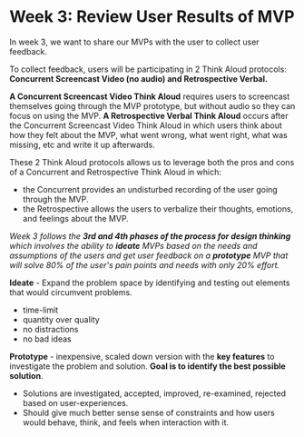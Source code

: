 # Week 3: Review User Results of MVP

In week 3, we want to share our MVPs with the user to collect user feedback.

To collect feedback, users will be participating in 2 Think Aloud protocols: **Concurrent Screencast Video (no audio) and Retrospective Verbal.**

**A Concurrent Screencast Video Think Aloud** requires users to screencast themselves going through the MVP prototype, but without audio so they can focus on using the MVP.
**A Retrospective Verbal Think Aloud** occurs after the Concurrent Screencast Video Think Aloud in which users think about how they felt about the MVP, what went wrong, what went right, what was missing, etc and write it up afterwards.

These 2 Think Aloud protocols allows us to leverage both the pros and cons of a Concurrent and Retrospective Think Aloud in which:

- the Concurrent provides an undisturbed recording of the user going through the MVP.
- the Retrospective allows the users to verbalize their thoughts, emotions, and feelings about the MVP.

*Week 3 follows the **3rd and 4th phases of the process for design thinking** which involves the ability to **ideate** MVPs based on the needs and assumptions of the users and get user feedback on a **prototype** MVP that will solve 80% of the user's pain points and needs with only 20% effort.*

**Ideate** - Expand the problem space by identifying and testing out elements that would circumvent problems.

- time-limit
- quantity over quality
- no distractions
- no bad ideas

**Prototype** - inexpensive, scaled down version with the **key features** to investigate the problem and solution. **Goal is to identify the best possible solution**.

- Solutions are investigated, accepted, improved, re-examined, rejected based on user-experiences.
- Should give much better sense sense of constraints and how users would behave, think, and feels when interaction with it.
